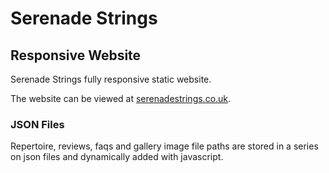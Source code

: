 # Serenade Strings
## Responsive Website

Serenade Strings fully responsive static website. 

The website can be viewed at [serenadestrings.co.uk](https://serenadestrings.co.uk/).

### JSON Files

Repertoire, reviews, faqs and gallery image file paths are stored in a series on json files and dynamically added with javascript.